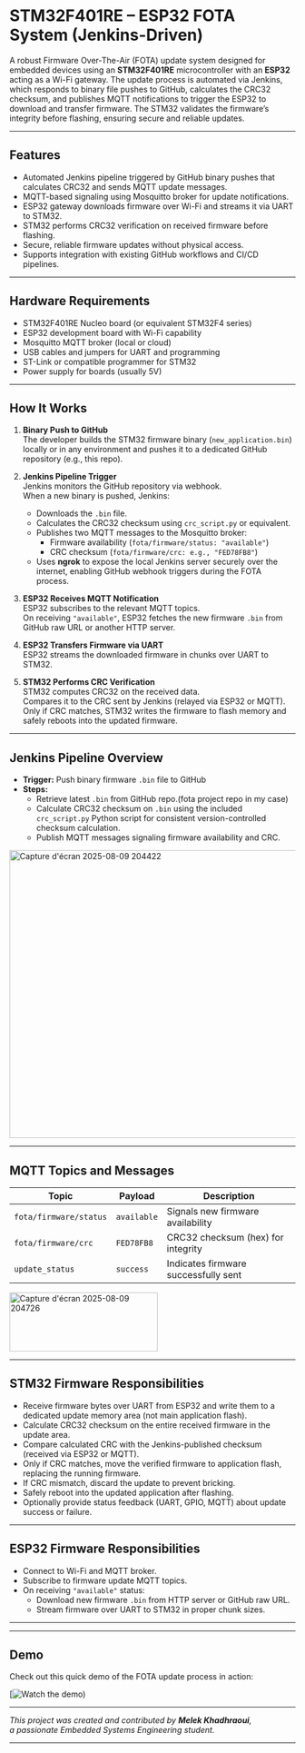 # STM32F401RE – ESP32 FOTA System (Jenkins-Driven)

A robust Firmware Over-The-Air (FOTA) update system designed for embedded devices using an **STM32F401RE** microcontroller with an **ESP32** acting as a Wi-Fi gateway.
The update process is automated via Jenkins, which responds to binary file pushes to GitHub, calculates the CRC32 checksum, and publishes MQTT notifications to trigger the ESP32 to download and transfer firmware. 
The STM32 validates the firmware’s integrity before flashing, ensuring secure and reliable updates.

---

## Features

- Automated Jenkins pipeline triggered by GitHub binary pushes that calculates CRC32 and sends MQTT update messages.
- MQTT-based signaling using Mosquitto broker for update notifications.
- ESP32 gateway downloads firmware over Wi-Fi and streams it via UART to STM32.
- STM32 performs CRC32 verification on received firmware before flashing.
- Secure, reliable firmware updates without physical access.
- Supports integration with existing GitHub workflows and CI/CD pipelines.

---

## Hardware Requirements

- STM32F401RE Nucleo board (or equivalent STM32F4 series)
- ESP32 development board with Wi-Fi capability
- Mosquitto MQTT broker (local or cloud)
- USB cables and jumpers for UART and programming
- ST-Link or compatible programmer for STM32
- Power supply for boards (usually 5V)

---

## How It Works

1. **Binary Push to GitHub**  
   The developer builds the STM32 firmware binary (`new_application.bin`) locally or in any environment and pushes it to a dedicated GitHub repository (e.g., this repo).

2. **Jenkins Pipeline Trigger**  
   Jenkins monitors the GitHub repository via webhook.  
   When a new binary is pushed, Jenkins:  
   - Downloads the `.bin` file.  
   - Calculates the CRC32 checksum using `crc_script.py` or equivalent.  
   - Publishes two MQTT messages to the Mosquitto broker:  
     - Firmware availability (`fota/firmware/status: "available"`)  
     - CRC checksum (`fota/firmware/crc: e.g., "FED78FB8"`)  
   - Uses **ngrok** to expose the local Jenkins server securely over the internet, enabling GitHub webhook triggers during the FOTA process.

3. **ESP32 Receives MQTT Notification**  
   ESP32 subscribes to the relevant MQTT topics.  
   On receiving `"available"`, ESP32 fetches the new firmware `.bin` from GitHub raw URL or another HTTP server.

4. **ESP32 Transfers Firmware via UART**  
   ESP32 streams the downloaded firmware in chunks over UART to STM32.

5. **STM32 Performs CRC Verification**  
   STM32 computes CRC32 on the received data.  
   Compares it to the CRC sent by Jenkins (relayed via ESP32 or MQTT).  
   Only if CRC matches, STM32 writes the firmware to flash memory and safely reboots into the updated firmware.

---

## Jenkins Pipeline Overview

- **Trigger:** Push binary firmware `.bin` file to GitHub  
- **Steps:**  
  - Retrieve latest `.bin` from GitHub repo.(fota project repo in my case)
  - Calculate CRC32 checksum on `.bin` using the included `crc_script.py` Python script for consistent version-controlled checksum calculation.  
  - Publish MQTT messages signaling firmware availability and CRC.
<img width="1231" height="507" alt="Capture d'écran 2025-08-09 204422" src="https://github.com/user-attachments/assets/97351ccd-85a7-4bf5-88b1-ed763f156c9a" />

---

## MQTT Topics and Messages

| Topic                  | Payload    | Description                           |
|------------------------|------------|-------------------------------------|
| `fota/firmware/status` | `available`| Signals new firmware availability   |
| `fota/firmware/crc`    | `FED78FB8` | CRC32 checksum (hex) for integrity  |
| `update_status`        | `success`  | Indicates firmware successfully sent|

<img width="261" height="104" alt="Capture d'écran 2025-08-09 204726" src="https://github.com/user-attachments/assets/48545650-4b23-4a45-844c-2db66cb6d8d0" />

---

## STM32 Firmware Responsibilities

- Receive firmware bytes over UART from ESP32 and write them to a dedicated update memory area (not main application flash).
- Calculate CRC32 checksum on the entire received firmware in the update area.
- Compare calculated CRC with the Jenkins-published checksum (received via ESP32 or MQTT).
- Only if CRC matches, move the verified firmware to application flash, replacing the running firmware.
- If CRC mismatch, discard the update to prevent bricking.
- Safely reboot into the updated application after flashing.
- Optionally provide status feedback (UART, GPIO, MQTT) about update success or failure.

---

## ESP32 Firmware Responsibilities

- Connect to Wi-Fi and MQTT broker.
- Subscribe to firmware update MQTT topics.
- On receiving `"available"` status:  
  - Download new firmware `.bin` from HTTP server or GitHub raw URL.  
  - Stream firmware over UART to STM32 in proper chunk sizes.

---
---

## Demo

Check out this quick demo of the FOTA update process in action:

[![Watch the demo](https://www.youtube.com/shorts/dUoxlsj4Zmo))

---

*This project was created and contributed by **Melek Khadhraoui**,  
    a passionate Embedded Systems Engineering student.*

---

